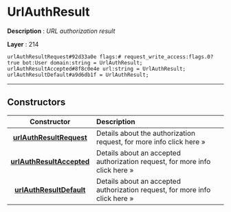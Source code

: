 # UrlAuthResult

**Description** : *URL authorization result*

**Layer** : 214

```tl
urlAuthResultRequest#92d33a0e flags:# request_write_access:flags.0?true bot:User domain:string = UrlAuthResult;
urlAuthResultAccepted#8f8c0e4e url:string = UrlAuthResult;
urlAuthResultDefault#a9d6db1f = UrlAuthResult;
```

---

## Constructors

| Constructor | Description |
| :---: | :--- |
| [**urlAuthResultRequest**](constructor/urlAuthResultRequest) | Details about the authorization request, for more info click here » |
| [**urlAuthResultAccepted**](constructor/urlAuthResultAccepted) | Details about an accepted authorization request, for more info click here » |
| [**urlAuthResultDefault**](constructor/urlAuthResultDefault) | Details about an accepted authorization request, for more info click here » |